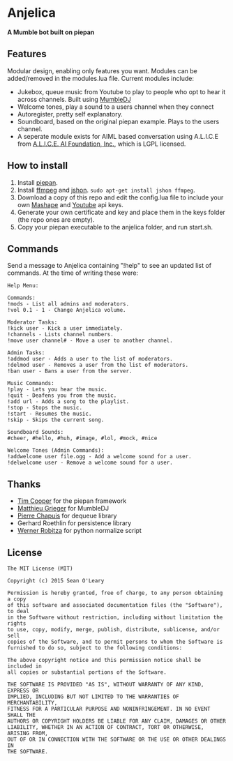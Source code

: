 # Anjelica
**A Mumble bot built on piepan**

## Features
Modular design, enabling only features you want. Modules can be added/removed in the modules.lua file.
Current modules include:
- Jukebox, queue music from Youtube to play to people who opt to hear it across channels. Built using [MumbleDJ](https://github.com/matthieugrieger/mumbledj)
- Welcome tones, play a sound to a users channel when they connect
- Autoregister, pretty self explanatory.
- Soundboard, based on the original piepan example. Plays to the users channel.
- A seperate module exists for AIML based conversation using A.L.I.C.E from [A.L.I.C.E. AI Foundation, Inc.](http://www.alicebot.org/), which is LGPL licensed.

## How to install
1. Install [piepan](https://github.com/layeh/piepan).
2. Install [ffmpeg](https://www.ffmpeg.org/) and [jshon](http://kmkeen.com/jshon/). `sudo apt-get install jshon ffmpeg`.
3. Download a copy of this repo and edit the config.lua file to include your own [Mashape](https://www.mashape.com/) and [Youtube](https://console.developers.google.com/) api keys.
4. Generate your own certificate and key and place them in the keys folder (the repo ones are empty).
4. Copy your piepan executable to the anjelica folder, and run start.sh.

## Commands
Send a message to Anjelica containing "!help" to see an updated list of commands. At the time of writing these were:
```
Help Menu:

Commands:
!mods - List all admins and moderators.
!vol 0.1 - 1 - Change Anjelica volume.

Moderator Tasks:
!kick user - Kick a user immediately.
!channels - Lists channel numbers.
!move user channel# - Move a user to another channel.

Admin Tasks:
!addmod user - Adds a user to the list of moderators.
!delmod user - Removes a user from the list of moderators.
!ban user - Bans a user from the server.

Music Commands:
!play - Lets you hear the music.
!quit - Deafens you from the music.
!add url - Adds a song to the playlist.
!stop - Stops the music.
!start - Resumes the music.
!skip - Skips the current song.

Soundboard Sounds:
#cheer, #hello, #huh, #image, #lol, #mock, #nice

Welcome Tones (Admin Commands):
!addwelcome user file.ogg - Add a welcome sound for a user.
!delwelcome user - Remove a welcome sound for a user.
```

## Thanks
- [Tim Cooper](https://github.com/bontibon) for the piepan framework
- [Matthieu Grieger](https://github.com/matthieugrieger) for MumbleDJ
- [Pierre Chapuis](https://github.com/catwell) for dequeue library
- Gerhard Roethlin for persistence library
- [Werner Robitza](https://github.com/slhck) for python normalize script

## License
```
The MIT License (MIT)

Copyright (c) 2015 Sean O'Leary

Permission is hereby granted, free of charge, to any person obtaining a copy
of this software and associated documentation files (the "Software"), to deal
in the Software without restriction, including without limitation the rights
to use, copy, modify, merge, publish, distribute, sublicense, and/or sell
copies of the Software, and to permit persons to whom the Software is
furnished to do so, subject to the following conditions:

The above copyright notice and this permission notice shall be included in
all copies or substantial portions of the Software.

THE SOFTWARE IS PROVIDED "AS IS", WITHOUT WARRANTY OF ANY KIND, EXPRESS OR
IMPLIED, INCLUDING BUT NOT LIMITED TO THE WARRANTIES OF MERCHANTABILITY,
FITNESS FOR A PARTICULAR PURPOSE AND NONINFRINGEMENT. IN NO EVENT SHALL THE
AUTHORS OR COPYRIGHT HOLDERS BE LIABLE FOR ANY CLAIM, DAMAGES OR OTHER
LIABILITY, WHETHER IN AN ACTION OF CONTRACT, TORT OR OTHERWISE, ARISING FROM,
OUT OF OR IN CONNECTION WITH THE SOFTWARE OR THE USE OR OTHER DEALINGS IN
THE SOFTWARE.
```